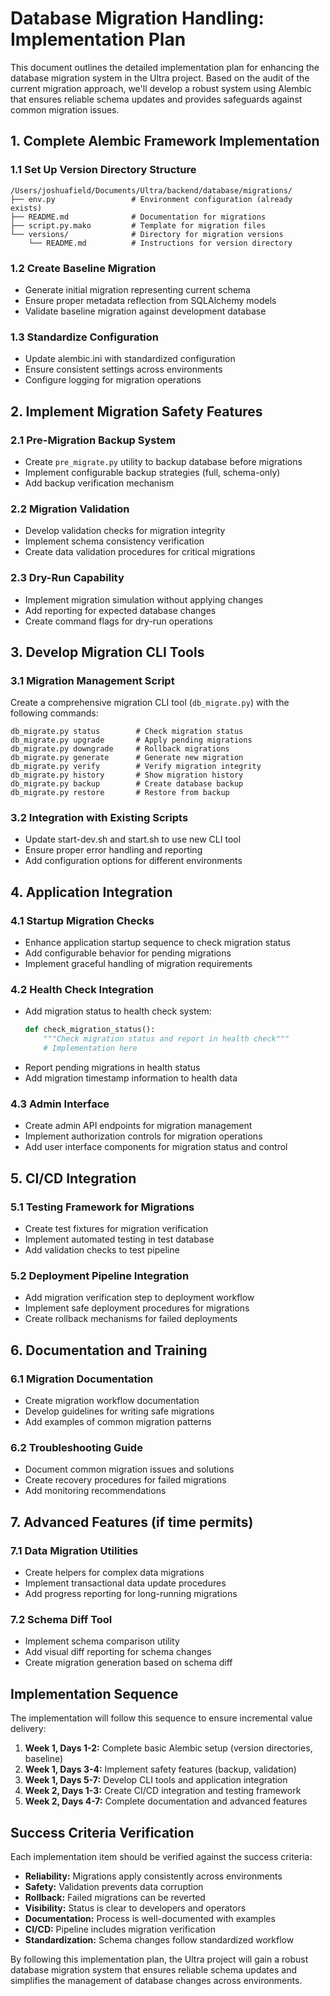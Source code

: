 # Database Migration Handling: Implementation Plan

This document outlines the detailed implementation plan for enhancing the database migration system in the Ultra project. Based on the audit of the current migration approach, we'll develop a robust system using Alembic that ensures reliable schema updates and provides safeguards against common migration issues.

## 1. Complete Alembic Framework Implementation

### 1.1 Set Up Version Directory Structure

```
/Users/joshuafield/Documents/Ultra/backend/database/migrations/
├── env.py                 # Environment configuration (already exists)
├── README.md              # Documentation for migrations
├── script.py.mako         # Template for migration files
└── versions/              # Directory for migration versions
    └── README.md          # Instructions for version directory
```

### 1.2 Create Baseline Migration

- Generate initial migration representing current schema
- Ensure proper metadata reflection from SQLAlchemy models
- Validate baseline migration against development database

### 1.3 Standardize Configuration

- Update alembic.ini with standardized configuration
- Ensure consistent settings across environments
- Configure logging for migration operations

## 2. Implement Migration Safety Features

### 2.1 Pre-Migration Backup System

- Create `pre_migrate.py` utility to backup database before migrations
- Implement configurable backup strategies (full, schema-only)
- Add backup verification mechanism

### 2.2 Migration Validation

- Develop validation checks for migration integrity
- Implement schema consistency verification
- Create data validation procedures for critical migrations

### 2.3 Dry-Run Capability

- Implement migration simulation without applying changes
- Add reporting for expected database changes
- Create command flags for dry-run operations

## 3. Develop Migration CLI Tools

### 3.1 Migration Management Script

Create a comprehensive migration CLI tool (`db_migrate.py`) with the following commands:

```
db_migrate.py status        # Check migration status
db_migrate.py upgrade       # Apply pending migrations
db_migrate.py downgrade     # Rollback migrations
db_migrate.py generate      # Generate new migration
db_migrate.py verify        # Verify migration integrity
db_migrate.py history       # Show migration history
db_migrate.py backup        # Create database backup
db_migrate.py restore       # Restore from backup
```

### 3.2 Integration with Existing Scripts

- Update start-dev.sh and start.sh to use new CLI tool
- Ensure proper error handling and reporting
- Add configuration options for different environments

## 4. Application Integration

### 4.1 Startup Migration Checks

- Enhance application startup sequence to check migration status
- Add configurable behavior for pending migrations
- Implement graceful handling of migration requirements

### 4.2 Health Check Integration

- Add migration status to health check system:
  ```python
  def check_migration_status():
      """Check migration status and report in health check"""
      # Implementation here
  ```
- Report pending migrations in health status
- Add migration timestamp information to health data

### 4.3 Admin Interface

- Create admin API endpoints for migration management
- Implement authorization controls for migration operations
- Add user interface components for migration status and control

## 5. CI/CD Integration

### 5.1 Testing Framework for Migrations

- Create test fixtures for migration verification
- Implement automated testing in test database
- Add validation checks to test pipeline

### 5.2 Deployment Pipeline Integration

- Add migration verification step to deployment workflow
- Implement safe deployment procedures for migrations
- Create rollback mechanisms for failed deployments

## 6. Documentation and Training

### 6.1 Migration Documentation

- Create migration workflow documentation
- Develop guidelines for writing safe migrations
- Add examples of common migration patterns

### 6.2 Troubleshooting Guide

- Document common migration issues and solutions
- Create recovery procedures for failed migrations
- Add monitoring recommendations

## 7. Advanced Features (if time permits)

### 7.1 Data Migration Utilities

- Create helpers for complex data migrations
- Implement transactional data update procedures
- Add progress reporting for long-running migrations

### 7.2 Schema Diff Tool

- Implement schema comparison utility
- Add visual diff reporting for schema changes
- Create migration generation based on schema diff

## Implementation Sequence

The implementation will follow this sequence to ensure incremental value delivery:

1. **Week 1, Days 1-2:** Complete basic Alembic setup (version directories, baseline)
2. **Week 1, Days 3-4:** Implement safety features (backup, validation)
3. **Week 1, Days 5-7:** Develop CLI tools and application integration
4. **Week 2, Days 1-3:** Create CI/CD integration and testing framework
5. **Week 2, Days 4-7:** Complete documentation and advanced features

## Success Criteria Verification

Each implementation item should be verified against the success criteria:

- **Reliability:** Migrations apply consistently across environments
- **Safety:** Validation prevents data corruption
- **Rollback:** Failed migrations can be reverted
- **Visibility:** Status is clear to developers and operators
- **Documentation:** Process is well-documented with examples
- **CI/CD:** Pipeline includes migration verification
- **Standardization:** Schema changes follow standardized workflow

By following this implementation plan, the Ultra project will gain a robust database migration system that ensures reliable schema updates and simplifies the management of database changes across environments.
